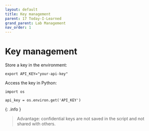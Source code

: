 ```yaml
---
layout: default
title: Key management
parent: 17 Today-I-Learned
grand_parent: Lab Management
nav_order: 1
---
```


# Key management

Store a key in the environment:

```
export API_KEY="your-api-key"
```

Access the key in Python:

```
import os

api_key = os.environ.get('API_KEY')
```

{: .info }
> Advantage: confidential keys are not saved in the script and not shared with others.